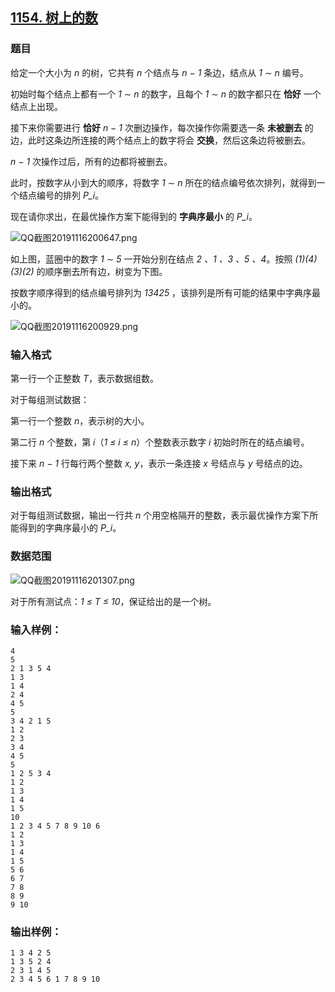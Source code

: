 ## [1154. 树上的数](https://www.acwing.com/problem/content/1156/)

### 题目

给定一个大小为 *n* 的树，它共有 *n* 个结点与 *n − 1* 条边，结点从 *1* ∼ *n* 编号。

初始时每个结点上都有一个 *1* ∼ *n* 的数字，且每个 *1* ∼ *n* 的数字都只在 **恰好** 一个结点上出现。

接下来你需要进行 **恰好** *n − 1* 次删边操作，每次操作你需要选一条 **未被删去** 的边，此时这条边所连接的两个结点上的数字将会 **交换**，然后这条边将被删去。

*n − 1* 次操作过后，所有的边都将被删去。

此时，按数字从小到大的顺序，将数字 *1* ∼ *n* 所在的结点编号依次排列，就得到一个结点编号的排列 *P_i*。

现在请你求出，在最优操作方案下能得到的 **字典序最小** 的 *P_i*。

 ![QQ截图20191116200647.png](https://cdn.acwing.com/media/article/image/2019/11/16/19_959d718a08-QQ截图20191116200647.png)

如上图，蓝圈中的数字 *1* ∼ *5* 一开始分别在结点 *2 、1 、3 、5 、4*。按照 *(1)(4)(3)(2)* 的顺序删去所有边，树变为下图。

按数字顺序得到的结点编号排列为 *13425* ，该排列是所有可能的结果中字典序最小的。

 ![QQ截图20191116200929.png](https://cdn.acwing.com/media/article/image/2019/11/16/19_f4c9c1e008-QQ截图20191116200929.png)

### 输入格式

第一行一个正整数 *T*，表示数据组数。

对于每组测试数据：

第一行一个整数 *n*，表示树的大小。

第二行 *n* 个整数，第 *i*（*1 ≤ i ≤ n*）个整数表示数字 *i* 初始时所在的结点编号。

接下来 *n − 1* 行每行两个整数 *x, y*，表示一条连接 *x* 号结点与 *y* 号结点的边。

### 输出格式

对于每组测试数据，输出一行共 *n* 个用空格隔开的整数，表示最优操作方案下所能得到的字典序最小的 *P_i*。

### 数据范围

 ![QQ截图20191116201307.png](https://cdn.acwing.com/media/article/image/2019/11/16/19_79b263d008-QQ截图20191116201307.png)

对于所有测试点：*1 ≤ T ≤ 10*，保证给出的是一个树。

### 输入样例：

```
4
5
2 1 3 5 4
1 3
1 4
2 4
4 5
5
3 4 2 1 5
1 2
2 3
3 4
4 5
5
1 2 5 3 4
1 2
1 3
1 4
1 5
10
1 2 3 4 5 7 8 9 10 6
1 2
1 3
1 4
1 5
5 6
6 7
7 8
8 9
9 10
```

### 输出样例：

```
1 3 4 2 5
1 3 5 2 4
2 3 1 4 5
2 3 4 5 6 1 7 8 9 10
```
